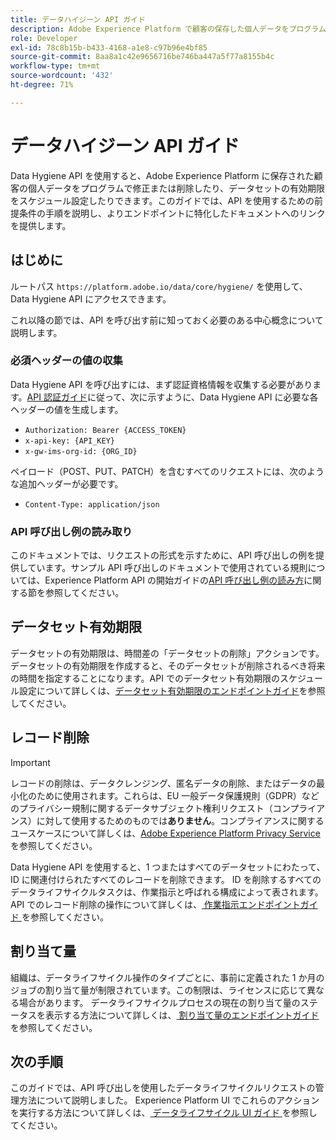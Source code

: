 ```yaml
---
title: データハイジーン API ガイド
description: Adobe Experience Platform で顧客の保存した個人データをプログラムで修正または削除する方法を説明します。
role: Developer
exl-id: 78c8b15b-b433-4168-a1e8-c97b96e4bf85
source-git-commit: 8aa8a1c42e9656716be746ba447a5f77a8155b4c
workflow-type: tm+mt
source-wordcount: '432'
ht-degree: 71%

---
```


# データハイジーン API ガイド

Data Hygiene API を使用すると、Adobe Experience Platform に保存された顧客の個人データをプログラムで修正または削除したり、データセットの有効期限をスケジュール設定したりできます。このガイドでは、API を使用するための前提条件の手順を説明し、よりエンドポイントに特化したドキュメントへのリンクを提供します。

## はじめに

ルートパス `https://platform.adobe.io/data/core/hygiene/` を使用して、Data Hygiene API にアクセスできます。

これ以降の節では、API を呼び出す前に知っておく必要のある中心概念について説明します。

### 必須ヘッダーの値の収集

Data Hygiene API を呼び出すには、まず認証資格情報を収集する必要があります。[API 認証ガイド](../../landing/api-authentication.md)に従って、次に示すように、Data Hygiene API に必要な各ヘッダーの値を生成します。

* `Authorization: Bearer {ACCESS_TOKEN}`
* `x-api-key: {API_KEY}`
* `x-gw-ims-org-id: {ORG_ID}`

ペイロード（POST、PUT、PATCH）を含むすべてのリクエストには、次のような追加ヘッダーが必要です。

* `Content-Type: application/json`

### API 呼び出し例の読み取り

このドキュメントでは、リクエストの形式を示すために、API 呼び出しの例を提供しています。サンプル API 呼び出しのドキュメントで使用されている規則については、Experience Platform API の開始ガイドの[API 呼び出し例の読み方](../../landing/api-guide.md#sample-api)に関する節を参照してください。

## データセット有効期限

データセットの有効期限は、時間差の「データセットの削除」アクションです。データセットの有効期限を作成すると、そのデータセットが削除されるべき将来の時間を指定することになります。API でのデータセット有効期限のスケジュール設定について詳しくは、[データセット有効期限のエンドポイントガイド](./dataset-expiration.md)を参照してください。

## レコード削除

>[!IMPORTANT]
>
>レコードの削除は、データクレンジング、匿名データの削除、またはデータの最小化のために使用されます。これらは、EU 一般データ保護規則（GDPR）などのプライバシー規制に関するデータサブジェクト権利リクエスト（コンプライアンス）に対して使用するためのものでは&#x200B;**ありません**。コンプライアンスに関するユースケースについて詳しくは、[Adobe Experience Platform Privacy Service](../../privacy-service/home.md) を参照してください。

Data Hygiene API を使用すると、1 つまたはすべてのデータセットにわたって、ID に関連付けられたすべてのレコードを削除できます。 ID を削除するすべてのデータライフサイクルタスクは、作業指示と呼ばれる構成によって表されます。 API でのレコード削除の操作について詳しくは、[ 作業指示エンドポイントガイド ](./workorder.md) を参照してください。

## 割り当て量

組織は、データライフサイクル操作のタイプごとに、事前に定義された 1 か月のジョブの割り当て量が制限されています。この制限は、ライセンスに応じて異なる場合があります。 データライフサイクルプロセスの現在の割り当て量のステータスを表示する方法について詳しくは、[ 割り当て量のエンドポイントガイド ](./quota.md) を参照してください。

## 次の手順

このガイドでは、API 呼び出しを使用したデータライフサイクルリクエストの管理方法について説明しました。 Experience Platform UI でこれらのアクションを実行する方法について詳しくは、[ データライフサイクル UI ガイド ](../ui/overview.md) を参照してください。
